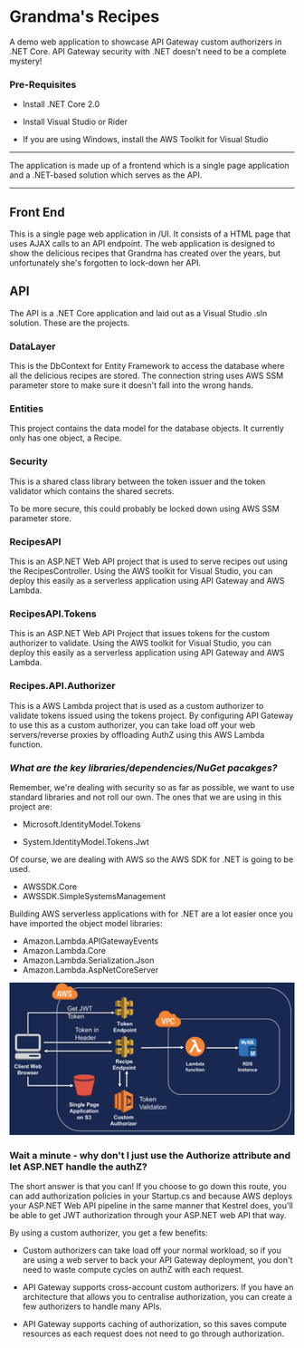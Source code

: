 # Grandma's Recipes

A demo web application to showcase API Gateway custom authorizers in .NET Core. API Gateway security with .NET doesn't need to be a complete mystery!

### Pre-Requisites

* Install .NET Core 2.0

* Install Visual Studio or Rider

* If you are using Windows, install the AWS Toolkit for Visual Studio

-----

The application is made up of a frontend which is a single page application and a .NET-based solution which serves as the API.

----

## Front End

This is a single page web application in /UI. It consists of a HTML page that uses AJAX calls to an API endpoint. The web application is designed to show the delicious recipes that Grandma has created over the years, but unfortunately she's forgotten to lock-down her API.

## API

The API is a .NET Core application and laid out as a Visual Studio .sln solution. These are the projects.

### DataLayer

This is the DbContext for Entity Framework to access the database where all the delicious recipes are stored. The connection string uses AWS SSM parameter store to make sure it doesn't fall into the wrong hands.

### Entities

This project contains the data model for the database objects. It currently only has one object, a Recipe.

### Security

This is a shared class library between the token issuer and the token validator which contains the shared secrets.

To be more secure, this could probably be locked down using AWS SSM parameter store.

### RecipesAPI

This is an ASP.NET Web API project that is used to serve recipes out using the RecipesController. Using the AWS toolkit for Visual Studio, you can deploy this easily as a serverless application using API Gateway and AWS Lambda.

### RecipesAPI.Tokens

This is an ASP.NET Web API Project that issues tokens for the custom authorizer to validate.  Using the AWS toolkit for Visual Studio, you can deploy this easily as a serverless application using API Gateway and AWS Lambda.

### Recipes.API.Authorizer

This is a AWS Lambda project that is used as a custom authorizer to validate tokens issued using the tokens project. By configuring API Gateway to use this as a custom authorizer, you can take load off your web servers/reverse proxies by offloading AuthZ using this AWS Lambda function.

### *What are the key libraries/dependencies/NuGet pacakges?*

Remember, we're dealing with security so as far as possible, we want to use standard libraries and not roll our own. The ones that we are using in this project are:

* Microsoft.IdentityModel.Tokens

* System.IdentityModel.Tokens.Jwt

Of course, we are dealing with AWS so the AWS SDK for .NET is going to be used.

* AWSSDK.Core
* AWSSDK.SimpleSystemsManagement

Building AWS serverless applications with for .NET are a lot easier once you have imported the object model libraries:

* Amazon.Lambda.APIGatewayEvents
* Amazon.Lambda.Core
* Amazon.Lambda.Serialization.Json
* Amazon.Lambda.AspNetCoreServer

![](CustomAuth.png)

### Wait a minute - why don't I just use the Authorize attribute and let ASP.NET handle the authZ?

The short answer is that you can! If you choose to go down this route, you can add authorization policies in your Startup.cs and because AWS deploys your ASP.NET Web API pipeline in the same manner that Kestrel does, you'll be able to get JWT authorization through your ASP.NET web API that way.

By using a custom authorizer, you get a few benefits:

* Custom authorizers can take load off your normal workload, so if you are using a web server to back your API Gateway deployment, you don't need to waste compute cycles on authZ with each request.

* API Gateway supports cross-account custom authorizers. If you have an architecture that allows you to centralise authorization, you can create a few authorizers to handle many APIs.

* API Gateway supports caching of authorization, so this saves compute resources as each request does not need to go through authorization.